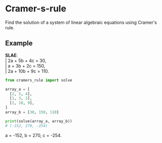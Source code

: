 # Cramer-s-rule
Find the solution of a system of linear algebraic equations using Cramer's rule.

## Example
<b>SLAE</b>:<br>
| 2a + 5b + 4c = 30,<br>
| a + 3b + 2c = 150,<br>
| 2a + 10b + 9c = 110.
```python
from cramers_rule import solve

array_a = [
  [2, 5, 4],
  [1, 3, 2],
  [2, 10, 9],
]
array_b = [30, 150, 110]

print(solve(array_a, array_b))
# (-152, 270, -254)
```
a = -152, b = 270, c = -254.
